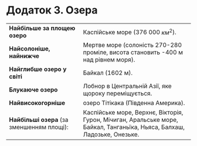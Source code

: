 # Додаток 3. Озера

| | |
| -- | -- |
| **Найбiльше за площею озеро** | Каспiйське море (376 000 $км^2$).
| **Найсолонiше, найнижче** | Мертве море (солонiсть 270-280 промiле, висота становить -400 м над рiвнем моря). |
| **Найглибше озеро у свiтi** | Байкал (1602 м).|
| **Блукаюче озеро** | Лобнор в Центральнiй Азiї, яке щороку перемiщується. |
| **Найвисокогорнiше** | озеро Тiтiкака (Пiвденна Америка).|
| **Найбiльшi озера** (за зменшенням площi): | Каспiйське море, Верхнє, Вiкторiя, Гурон, Мiчиган, Аральське море, Байкал, Танганьїка, Ньяса, Балхаш, Ладозьке, Онезьке. |